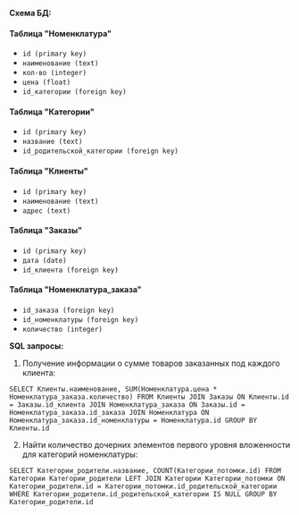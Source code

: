 **Схема БД:**

#### Таблица "Номенклатура"
- `id (primary key)`
- `наименование (text)`
- `кол-во (integer)`
- `цена (float)`
- `id_категории (foreign key)`

#### Таблица "Категории"
- `id (primary key)`
- `название (text)`
- `id_родительской_категории (foreign key)`

#### Таблица "Клиенты"
- `id (primary key)`
- `наименование (text)`
- `адрес (text)`

#### Таблица "Заказы"
- `id (primary key)`
- `дата (date)`
- `id_клиента (foreign key)`

#### Таблица "Номенклатура_заказа"
- `id_заказа (foreign key)`
- `id_номенклатуры (foreign key)`
- `количество (integer)`


**SQL запросы:**

1. Получение информации о сумме товаров заказанных под каждого клиента:

`SELECT Клиенты.наименование, SUM(Номенклатура.цена * Номенклатура_заказа.количество)
FROM Клиенты
JOIN Заказы ON Клиенты.id = Заказы.id_клиента
JOIN Номенклатура_заказа ON Заказы.id = Номенклатура_заказа.id_заказа
JOIN Номенклатура ON Номенклатура_заказа.id_номенклатуры = Номенклатура.id
GROUP BY Клиенты.id`

2. Найти количество дочерних элементов первого уровня вложенности для категорий номенклатуры:

`SELECT Категории_родители.название, COUNT(Категории_потомки.id)
FROM Категории Категории_родители
LEFT JOIN Категории Категории_потомки ON Категории_родители.id = Категории_потомки.id_родительской_категории
WHERE Категории_родители.id_родительской_категории IS NULL
GROUP BY Категории_родители.id`
